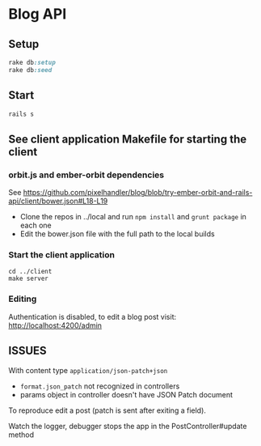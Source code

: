 # Blog API

## Setup

```rb
rake db:setup
rake db:seed
```

## Start

```rb
rails s
```

## See client application Makefile for starting the client

### orbit.js and ember-orbit dependencies

See <https://github.com/pixelhandler/blog/blob/try-ember-orbit-and-rails-api/client/bower.json#L18-L19>

* Clone the repos in ../local and run `npm install` and `grunt package` in each one
* Edit the bower.json file with the full path to the local builds

### Start the client application

```
cd ../client
make server
```

### Editing

Authentication is disabled, to edit a blog post visit: <http://localhost:4200/admin>

## ISSUES

With content type `application/json-patch+json`

* `format.json_patch` not recognized in controllers
* params object in controller doesn't have JSON Patch document

To reproduce edit a post (patch is sent after exiting a field).

Watch the logger, debugger stops the app in the PostController#update method

